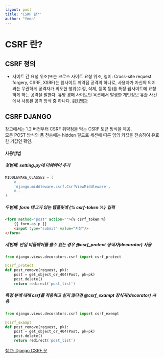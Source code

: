 ```yaml
---
layout: post
title: "CSRF 란?"
author: "Yeon"
---
```


# CSRF 란?

## CSRF 정의
- 사이트 간 요청 위조(또는 크로스 사이트 요청 위조, 영어: Cross-site request forgery, CSRF, XSRF)는 웹사이트 취약점 공격의 하나로, 사용자가 자신의 의지와는 무관하게 공격자가 의도한 행위(수정, 삭제, 등록 등)를 특정 웹사이트에 요청하게 하는 공격을 말한다.
  유명 경매 사이트인 옥션에서 발생한 개인정보 유출 사건에서 사용된 공격 방식 중 하나다. [위키백과](https://ko.wikipedia.org/wiki/%EC%82%AC%EC%9D%B4%ED%8A%B8_%EA%B0%84_%EC%9A%94%EC%B2%AD_%EC%9C%84%EC%A1%B0)

## CSRF DJANGO
장고에서는 1.2 버전부터 CSRF 취약점을 막는 CSRF 토큰 방식을 제공. <br>
모든 POST 방식의 폼 전송에는 hidden 필드로 세션에 따른 임의 키값을 전송하여 유효한 키값인 확인.
#### 사용방법
##### 첫번째: setting.py에 미웨에어 추가
```python
MIDDLEWARE_CLASSES = (
    #..
    'django.middleware.csrf.CsrfViewMiddleware',
    #..
)
```

##### 두번째: form 태그가 있는 템플릿에 {% csrf-token %} 입력
```HTML
<form method="post" action="">{% csrf_token %}
    {{ form.as_p }}
    <input type="submit" value="저장"/>
</form>
```

##### 세번째: 만일 미들웨어를 쓸수 없는 경우 @csrf_protect 장식자(decorator) 사용
```python
from django.views.decorators.csrf import csrf_protect

@csrf_protect
def post_remove(request, pk):
    post = get_object_or_404(Post, pk=pk)
    post.delete()
    return redirect('post_list')
```

##### 특정 뷰에 대해 csrf를 적용하고 싶지 않다면 @csrf_exampt 장식자(decorator) 사용
```python
from django.views.decorators.csrf import csrf_exempt

@csrf_exampt
def post_remove(request, pk):
    post = get_object_or_404(Post, pk=pk)
    post.delete()
    return redirect('post_list')
```

[참고: Django CSRF 문](http://heiswed.tistory.com/entry/%EC%9E%A5%EA%B3%A0Django-%EA%B0%9C%EB%B0%9C-%ED%8F%BCForm-%EA%B4%80%EB%A6%AC%EC%99%80-CSRF-%EC%B7%A8%EC%95%BD%EC%A0%90-%ED%95%B4%EA%B2%B0)